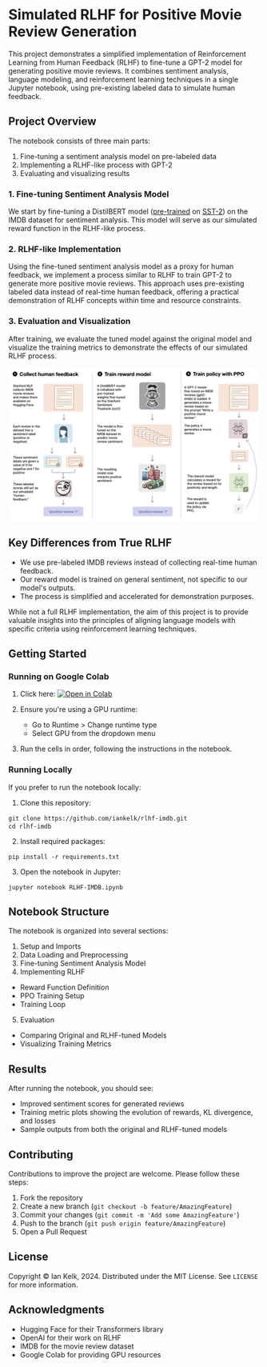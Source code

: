 # Simulated RLHF for Positive Movie Review Generation

This project demonstrates a simplified implementation of Reinforcement Learning from Human Feedback (RLHF) to fine-tune a GPT-2 model for generating positive movie reviews. It combines sentiment analysis, language modeling, and reinforcement learning techniques in a single Jupyter notebook, using pre-existing labeled data to simulate human feedback.

## Project Overview

The notebook consists of three main parts:

1. Fine-tuning a sentiment analysis model on pre-labeled data
2. Implementing a RLHF-like process with GPT-2
3. Evaluating and visualizing results

### 1. Fine-tuning Sentiment Analysis Model

We start by fine-tuning a DistilBERT model ([pre-trained](https://huggingface.co/distilbert/distilbert-base-uncased-finetuned-sst-2-english) on [SST-2](https://paperswithcode.com/dataset/sst-2)) on the IMDB dataset for sentiment analysis. This model will serve as our simulated reward function in the RLHF-like process.

### 2. RLHF-like Implementation

Using the fine-tuned sentiment analysis model as a proxy for human feedback, we implement a process similar to RLHF to train GPT-2 to generate more positive movie reviews. This approach uses pre-existing labeled data instead of real-time human feedback, offering a practical demonstration of RLHF concepts within time and resource constraints.

### 3. Evaluation and Visualization

After training, we evaluate the tuned model against the original model and visualize the training metrics to demonstrate the effects of our simulated RLHF process.

![](img/rlhf-imdb.png)

## Key Differences from True RLHF

- We use pre-labeled IMDB reviews instead of collecting real-time human feedback.
- Our reward model is trained on general sentiment, not specific to our model's outputs.
- The process is simplified and accelerated for demonstration purposes.

While not a full RLHF implementation, the aim of this project is to provide valuable insights into the principles of aligning language models with specific criteria using reinforcement learning techniques.

## Getting Started

### Running on Google Colab

1. Click here: [![Open in Colab](https://colab.research.google.com/assets/colab-badge.svg)](https://colab.research.google.com/github/iankelk/rlhf-imdb/blob/main/RLHF-IMDB.ipynb)

2. Ensure you're using a GPU runtime:
   - Go to Runtime > Change runtime type
   - Select GPU from the dropdown menu

3. Run the cells in order, following the instructions in the notebook.

### Running Locally

If you prefer to run the notebook locally:

1. Clone this repository:
```
git clone https://github.com/iankelk/rlhf-imdb.git
cd rlhf-imdb
```
2. Install required packages:
```
pip install -r requirements.txt
```
3. Open the notebook in Jupyter:
```
jupyter notebook RLHF-IMDB.ipynb
```

## Notebook Structure

The notebook is organized into several sections:

1. Setup and Imports
2. Data Loading and Preprocessing
3. Fine-tuning Sentiment Analysis Model
4. Implementing RLHF
- Reward Function Definition
- PPO Training Setup
- Training Loop
5. Evaluation
- Comparing Original and RLHF-tuned Models
- Visualizing Training Metrics

## Results

After running the notebook, you should see:
- Improved sentiment scores for generated reviews
- Training metric plots showing the evolution of rewards, KL divergence, and losses
- Sample outputs from both the original and RLHF-tuned models

## Contributing

Contributions to improve the project are welcome. Please follow these steps:

1. Fork the repository
2. Create a new branch (`git checkout -b feature/AmazingFeature`)
3. Commit your changes (`git commit -m 'Add some AmazingFeature'`)
4. Push to the branch (`git push origin feature/AmazingFeature`)
5. Open a Pull Request

## License

Copyright © Ian Kelk, 2024. Distributed under the MIT License. See `LICENSE` for more information.

## Acknowledgments

- Hugging Face for their Transformers library
- OpenAI for their work on RLHF
- IMDB for the movie review dataset
- Google Colab for providing GPU resources